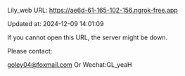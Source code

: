Lily_web URL: https://ae6d-61-165-102-156.ngrok-free.app

Updated at: 2024-12-09 14:01:09

If you cannot open this URL, the server might be down.

Please contact: 

goley04@foxmail.com Or Wechat:GL_yeaH